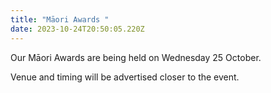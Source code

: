 ```yaml
---
title: "Māori Awards "
date: 2023-10-24T20:50:05.220Z
---
```

Our Māori Awards are being held on Wednesday 25 October.

Venue and timing will be advertised closer to the event.